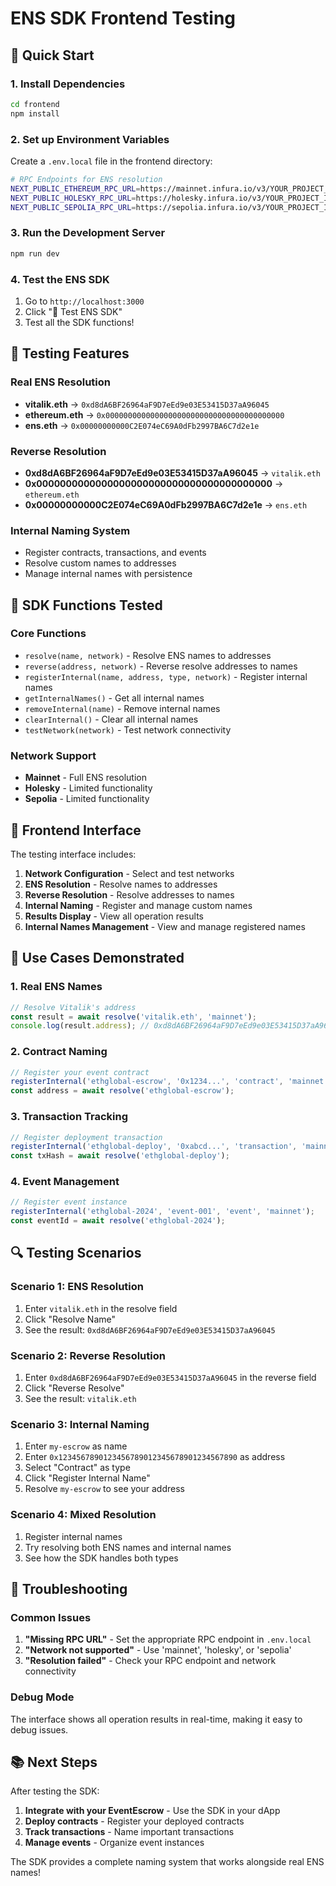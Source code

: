 # ENS SDK Frontend Testing

## 🚀 Quick Start

### 1. Install Dependencies
```bash
cd frontend
npm install
```

### 2. Set up Environment Variables
Create a `.env.local` file in the frontend directory:

```bash
# RPC Endpoints for ENS resolution
NEXT_PUBLIC_ETHEREUM_RPC_URL=https://mainnet.infura.io/v3/YOUR_PROJECT_ID
NEXT_PUBLIC_HOLESKY_RPC_URL=https://holesky.infura.io/v3/YOUR_PROJECT_ID
NEXT_PUBLIC_SEPOLIA_RPC_URL=https://sepolia.infura.io/v3/YOUR_PROJECT_ID
```

### 3. Run the Development Server
```bash
npm run dev
```

### 4. Test the ENS SDK
1. Go to `http://localhost:3000`
2. Click "🧪 Test ENS SDK"
3. Test all the SDK functions!

## 🧪 Testing Features

### Real ENS Resolution
- **vitalik.eth** → `0xd8dA6BF26964aF9D7eEd9e03E53415D37aA96045`
- **ethereum.eth** → `0x0000000000000000000000000000000000000000`
- **ens.eth** → `0x00000000000C2E074eC69A0dFb2997BA6C7d2e1e`

### Reverse Resolution
- **0xd8dA6BF26964aF9D7eEd9e03E53415D37aA96045** → `vitalik.eth`
- **0x0000000000000000000000000000000000000000** → `ethereum.eth`
- **0x00000000000C2E074eC69A0dFb2997BA6C7d2e1e** → `ens.eth`

### Internal Naming System
- Register contracts, transactions, and events
- Resolve custom names to addresses
- Manage internal names with persistence

## 🔧 SDK Functions Tested

### Core Functions
- `resolve(name, network)` - Resolve ENS names to addresses
- `reverse(address, network)` - Reverse resolve addresses to names
- `registerInternal(name, address, type, network)` - Register internal names
- `getInternalNames()` - Get all internal names
- `removeInternal(name)` - Remove internal names
- `clearInternal()` - Clear all internal names
- `testNetwork(network)` - Test network connectivity

### Network Support
- **Mainnet** - Full ENS resolution
- **Holesky** - Limited functionality
- **Sepolia** - Limited functionality

## 📱 Frontend Interface

The testing interface includes:

1. **Network Configuration** - Select and test networks
2. **ENS Resolution** - Resolve names to addresses
3. **Reverse Resolution** - Resolve addresses to names
4. **Internal Naming** - Register and manage custom names
5. **Results Display** - View all operation results
6. **Internal Names Management** - View and manage registered names

## 🎯 Use Cases Demonstrated

### 1. Real ENS Names
```typescript
// Resolve Vitalik's address
const result = await resolve('vitalik.eth', 'mainnet');
console.log(result.address); // 0xd8dA6BF26964aF9D7eEd9e03E53415D37aA96045
```

### 2. Contract Naming
```typescript
// Register your event contract
registerInternal('ethglobal-escrow', '0x1234...', 'contract', 'mainnet');
const address = await resolve('ethglobal-escrow');
```

### 3. Transaction Tracking
```typescript
// Register deployment transaction
registerInternal('ethglobal-deploy', '0xabcd...', 'transaction', 'mainnet');
const txHash = await resolve('ethglobal-deploy');
```

### 4. Event Management
```typescript
// Register event instance
registerInternal('ethglobal-2024', 'event-001', 'event', 'mainnet');
const eventId = await resolve('ethglobal-2024');
```

## 🔍 Testing Scenarios

### Scenario 1: ENS Resolution
1. Enter `vitalik.eth` in the resolve field
2. Click "Resolve Name"
3. See the result: `0xd8dA6BF26964aF9D7eEd9e03E53415D37aA96045`

### Scenario 2: Reverse Resolution
1. Enter `0xd8dA6BF26964aF9D7eEd9e03E53415D37aA96045` in the reverse field
2. Click "Reverse Resolve"
3. See the result: `vitalik.eth`

### Scenario 3: Internal Naming
1. Enter `my-escrow` as name
2. Enter `0x1234567890123456789012345678901234567890` as address
3. Select "Contract" as type
4. Click "Register Internal Name"
5. Resolve `my-escrow` to see your address

### Scenario 4: Mixed Resolution
1. Register internal names
2. Try resolving both ENS names and internal names
3. See how the SDK handles both types

## 🚨 Troubleshooting

### Common Issues

1. **"Missing RPC URL"** - Set the appropriate RPC endpoint in `.env.local`
2. **"Network not supported"** - Use 'mainnet', 'holesky', or 'sepolia'
3. **"Resolution failed"** - Check your RPC endpoint and network connectivity

### Debug Mode

The interface shows all operation results in real-time, making it easy to debug issues.

## 📚 Next Steps

After testing the SDK:

1. **Integrate with your EventEscrow** - Use the SDK in your dApp
2. **Deploy contracts** - Register your deployed contracts
3. **Track transactions** - Name important transactions
4. **Manage events** - Organize event instances

The SDK provides a complete naming system that works alongside real ENS names!

